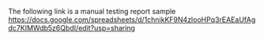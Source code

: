 The following link is a manual testing report sample
https://docs.google.com/spreadsheets/d/1chnikKF9N4zlooHPq3rEAEaUfAgdc7KIMWdb5z6QbdI/edit?usp=sharing
